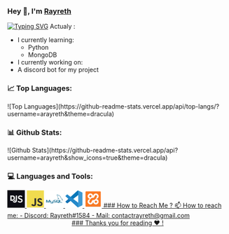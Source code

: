 ### Hey 👋, I'm [Rayreth](https://github.com/arayreth)
[![Typing SVG](https://readme-typing-svg.herokuapp.com?font=Fira+Code&duration=3000&pause=1000&color=E7F748&center=true&width=435&lines=Developper+javascript;Orange+juice+addict;Discord+power+user)](https://git.io/typing-svg)
Actualy :
- I currently learning:
  - Python
  - MongoDB
- I currently working on:
 - A discord bot for my project
<h3 align="left">📈 Top Languages: </h3>
![Top Languages](https://github-readme-stats.vercel.app/api/top-langs/?username=arayreth&theme=dracula)
<h3 align="left">📊 Github Stats: </h3>
![Github Stats](https://github-readme-stats.vercel.app/api?username=arayreth&show_icons=true&theme=dracula)
<h3 align="left">💻 Languages and Tools: </h3>
<a href="https://discord.js.org/#/" > <img src="https://github.com/devicons/devicon/blob/master/icons/discordjs/discordjs-original.svg" target="_blank" rel="noreferrer" alt="Discord js" width="40" height="40"/>
<a href="https://developer.mozilla.org/fr/docs/Web/JavaScript" > <img src="https://github.com/devicons/devicon/blob/master/icons/javascript/javascript-original.svg" target="_blank" rel="noreferrer" alt="javaScript" width="40" height="40"/>
<a href="www.mysql.com" > <img src="https://github.com/devicons/devicon/blob/master/icons/mysql/mysql-plain-wordmark.svg" target="_blank" rel="noreferrer" alt="My SQL" width="40" height="40"/>
<a href="https://code.visualstudio.com/" > <img src="https://github.com/devicons/devicon/blob/master/icons/vscode/vscode-original.svg" target="_blank" rel="noreferrer" alt="Visual Studio Code" width="40" height="40"/>
<a href="https://www.apachefriends.org/index.html" > <img src="https://github.com/cm3z4/xampp.desktop/blob/master/xampp.png" target="_blank" rel="noreferrer" alt="XAMPP" width="40" height="40"/>
### How to Reach Me ?
📫 How to reach me:
- Discord: Rayreth#1584
- Mail: contactrayreth@gmail.com
<div align="center">
### Thanks you for reading ❤️ !
</div>
